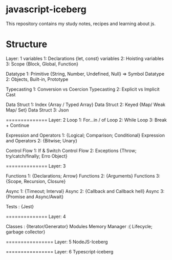 # javascript-iceberg
This repository contains my study notes, recipes and learning about js.


# Structure 

Layer: 1
variables 1: Declarations {let, const}
variables 2: Hoisting
variables 3: Scope {Block, Global, Function}

Datatype 1: Primitive {String, Number, Undefined, Null} => Symbol
Datatype 2: Objects, Built-in, Prototype

Typecasting 1: Conversion vs Coercion
Typecasting 2: Explicit vs Implicit Cast

Data Struct 1: Index {Array / Typed Array}
Data Struct 2: Keyed {Map/ Weak Map/ Set}
Data Struct 3: Json

==============
Layer: 2
Loop 1: For...in / of
Loop 2: While
Loop 3: Break + Continue

Expression and Operators 1: {Logical; Comparison; Conditional}
Expression and Operators 2: {Bitwise; Unary}

Control Flow 1: If & Switch
Control Flow 2: Exceptions {Throw; try/catch/finally; Erro Object}

==============
Layer: 3

Functions 1: {Declarations; Arrow}
Functions 2: {Arguments}
Functions 3: {Scope, Recursion, Closure}

Async 1: {Timeout; Interval}
Async 2: {Callback and Callback hell}
Async 3: {Promise and Async/Await}

Tests : {Jest}

==============
Layer: 4

Classes : {Iterator/Generator}
Modules
Memory Manager :{ Lifecycle; garbage collector}

================
Layer: 5
NodeJS-Iceberg

================
Layer: 6
Typescript-iceberg


